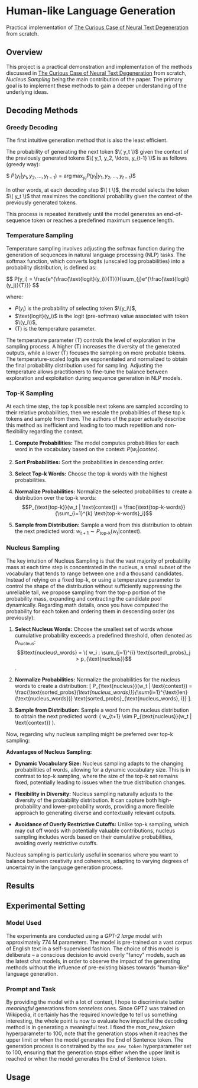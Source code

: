 # Human-like Language Generation
Practical implementation of [The Curious Case of Neural Text Degeneration](https://arxiv.org/abs/1904.09751) from scratch.


## Overview

This project is a practical demonstration and implementation of the methods discussed in [The Curious Case of Neural Text Degeneration](https://arxiv.org/abs/1904.09751) from scratch, *Nucleus Sampling* being the main contribution of the paper.
The primary goal is to implement these methods to gain a deeper understanding of the underlying ideas.


## Decoding Methods

### Greedy Decoding
The first intuitive generation method that is also the least efficient.

The probability of generating the next token $\( y_t \)$ given the context of the previously generated tokens $\( y_1, y_2, \ldots, y_{t-1} \)$ is as follows (greedy way):

$$\ P(y_t | y_1, y_2, \ldots, y_{t-1}) = \arg\max_{y_t} P(y_t | y_1, y_2, \ldots, y_{t-1}) \$$

In other words, at each decoding step $\( t \)$, the model selects the token $\( y_t \)$ that maximizes the conditional probability given the context of the previously generated tokens.

This process is repeated iteratively until the model generates an end-of-sequence token or reaches a predefined maximum sequence length.

### Temperature Sampling

Temperature sampling involves adjusting the softmax function during the generation of sequences in natural language processing (NLP) tasks. The softmax function, which converts logits (unscaled log probabilities) into a probability distribution, is defined as:

$$ P(y_i) = \frac{e^{\frac{\text{logit}(y_i)}{T}}}{\sum_{j}e^{\frac{\text{logit}(y_j)}{T}}} \$$

where:
- $P(y_i)$ is the probability of selecting token $\(y_i\)$,
- $\\text{logit}(y_i)\$ is the logit (pre-softmax) value associated with token $\(y_i\)$,
- \(T\) is the temperature parameter.

The temperature parameter \(T\) controls the level of exploration in the sampling process. A higher \(T\) increases the diversity of the generated outputs, while a lower \(T\) focuses the sampling on more probable tokens. The temperature-scaled logits are exponentiated and normalized to obtain the final probability distribution used for sampling. Adjusting the temperature allows practitioners to fine-tune the balance between exploration and exploitation during sequence generation in NLP models.


### Top-K Sampling
 At each time step, the top k possible next tokens are sampled according to their relative probabilities, then we rescale the probabilities of these top k tokens and sample from them. The authors of the paper actually describe this method as inefficient and leading to too much repetition and non-flexibility regarding the context.

1. **Compute Probabilities:**
   The model computes probabilities for each word in the vocabulary based on the context: $P(w_t |contex)$.

2. **Sort Probabilities:**
   Sort the probabilities in descending order.

3. **Select Top-k Words:**
   Choose the top-k words with the highest probabilities.

4. **Normalize Probabilities:**
   Normalize the selected probabilities to create a distribution over the top-k words:
   $$P_{\text{top-k}}(w_t | \text{context}) = \frac{\text{top-k-words}}{\sum_{i=1}^{k} \text{top-k-words}_i}$$

5. **Sample from Distribution:**
   Sample a word from this distribution to obtain the next predicted word: $w_{t+1} \sim P_{\text{top-k}}(w_t | \text{context})$.


### Nucleus Sampling

The key intuition of Nucleus Sampling is that the vast majority of probability mass at each time step is concentrated in the nucleus, a small subset of the vocabulary that tends to range between one and a thousand candidates. Instead of relying on a fixed top-k, or using a temperature parameter to control the shape of the distribution without sufficiently suppressing the unreliable tail, we propose sampling from the top-p portion of the probability mass, expanding and contracting the candidate pool dynamically. Regarding math details, once you have computed the probability for each token and ordering them in descending order (as previously): 

1. **Select Nucleus Words:**
   Choose the smallest set of words whose cumulative probability exceeds a predefined threshold, often denoted as $p_{\text{nucleus}}$: 
   $$\text{nucleus\_words} = \{ w_i : \sum_{j=1}^{i} \text{sorted\_probs}_j > p_{\text{nucleus}}$$.

2. **Normalize Probabilities:**
   Normalize the probabilities for the nucleus words to create a distribution:
   \[ P_{\text{nucleus}}(w_t | \text{context}) = \frac{\text{sorted\_probs}_{\text{nucleus\_words}}}{\sum_{i=1}^{\text{len}(\text{nucleus\_words})} \text{sorted\_probs}_{\text{nucleus\_words}, i}} \].

3. **Sample from Distribution:**
   Sample a word from the nucleus distribution to obtain the next predicted word: \( w_{t+1} \sim P_{\text{nucleus}}(w_t | \text{context}) \).

Now, regarding why nucleus sampling might be preferred over top-k sampling:

**Advantages of Nucleus Sampling:**
- **Dynamic Vocabulary Size:** Nucleus sampling adapts to the changing probabilities of words, allowing for a dynamic vocabulary size. This is in contrast to top-k sampling, where the size of the top-k set remains fixed, potentially leading to issues when the true distribution changes.

- **Flexibility in Diversity:** Nucleus sampling naturally adjusts to the diversity of the probability distribution. It can capture both high-probability and lower-probability words, providing a more flexible approach to generating diverse and contextually relevant outputs.

- **Avoidance of Overly Restrictive Cutoffs:** Unlike top-k sampling, which may cut off words with potentially valuable contributions, nucleus sampling includes words based on their cumulative probabilities, avoiding overly restrictive cutoffs.

Nucleus sampling is particularly useful in scenarios where you want to balance between creativity and coherence, adapting to varying degrees of uncertainty in the language generation process.

## Results

## Experimental Setting

### Model Used

The experiments are conducted using a *GPT-2 large* model with approximately 774 M parameters. The model is pre-trained on a vast corpus of English text in a self-supervised fashion. The choice of this model is deliberate – a conscious decision to avoid overly "fancy" models, such as the latest chat models, in order to observe the impact of the generating methods without the influence of pre-existing biases towards "human-like" language generation.

### Prompt and Task

By providing the model with a lot of context, I hope to discriminate better *meaningful* generations from *senseless* ones.
Since GPT2 was trained on Wikipedia, it certainly has the required knowledge to tell us something interesting, the whole point is now to evaluate how impactful the decoding method is in generating a meaningful text. I fixed the $max\_new\_token$ hyperparameter to 100, note that the generation stops when it reaches the upper limit or when the model generates the End of Sentence token.
The generation process is constrained by the `max_new_token` hyperparameter set to 100, ensuring that the generation stops either when the upper limit is reached or when the model generates the End of Sentence token.

## Usage

